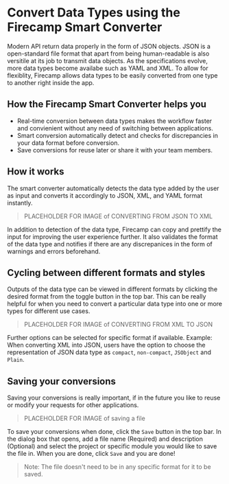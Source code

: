 # Convert Data Types using the Firecamp Smart Converter

Modern API return data properly in the form of JSON objects. JSON is a open-standard file format that apart from being human-readable is also versitile at its job to transmit data objects. As the specifications evolve, more data types become availabe such as YAML and XML. To allow for flexiblity, Firecamp allows data types to be easily converted from one type to another right inside the app.


## How the Firecamp Smart Converter helps you

- Real-time conversion between data types makes the workflow faster and convienient without any need of switching between applications.
- Smart conversion automatically detect and checks for discrepancies in your data format before conversion.
- Save conversions for reuse later or share it with your team members.


## How it works

The smart converter automatically detects the data type added by the user as input and converts it accordingly to JSON, XML, and YAML format instantly.

> PLACEHOLDER FOR IMAGE of CONVERTING FROM JSON TO XML

In addition to detection of the data type, Firecamp can copy and prettify the input for improving the user experience further. It also validates the format of the data type and notifies if there are any discrepanices in the form of warnings and errors beforehand.


## Cycling between different formats and styles

Outputs of the data type can be viewed in different formats by clicking the desired format from the toggle button in the top bar. This can be really helpful for when you need to convert a particular data type into one or more types for different use cases.

> PLACEHOLDER FOR IMAGE of CONVERTING FROM XML TO JSON

Further options can be selected for specific format if available. Example: When converting XML into JSON, users have the option to choose the representation of JSON data type as `compact`, `non-compact`, `JSObject` and `Plain`.


## Saving your conversions

Saving your conversions is really important, if in the future you like to reuse or modify your requests for other applications.

> PLACEHOLDER FOR IMAGE of saving a file

To save your conversions when done, click the `Save` button in the top bar. In the dialog box that opens, add a file name (Required) and description (Optional) and select the project or specific module you would like to save the file in. When you are done, click `Save` and you are done!

> Note: The file doesn't need to be in any specific format for it to be saved.
